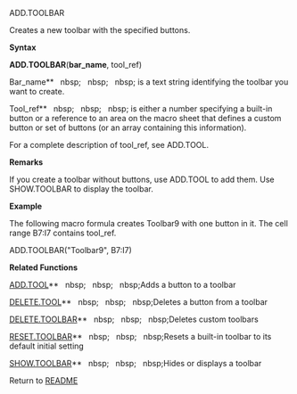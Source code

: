 ADD.TOOLBAR

Creates a new toolbar with the specified buttons.

**Syntax**

**ADD.TOOLBAR**(**bar\_name**, tool\_ref)

Bar\_name**&nbsp;&nbsp;&nbsp;nbsp;&nbsp;&nbsp;&nbsp;nbsp;&nbsp;&nbsp;&nbsp;nbsp;&nbsp;is a text string identifying the
toolbar you want to create.

Tool\_ref**&nbsp;&nbsp;&nbsp;nbsp;&nbsp;&nbsp;&nbsp;nbsp;&nbsp;&nbsp;&nbsp;nbsp;&nbsp;is either a number specifying a
built-in button or a reference to an area on the macro sheet that
defines a custom button or set of buttons (or an array containing this
information).

For a complete description of tool\_ref, see ADD.TOOL.

**Remarks**

If you create a toolbar without buttons, use ADD.TOOL to add them. Use
SHOW.TOOLBAR to display the toolbar.

**Example**

The following macro formula creates Toolbar9 with one button in it. The
cell range B7:I7 contains tool\_ref.

ADD.TOOLBAR("Toolbar9", B7:I7)

**Related Functions**

[ADD.TOOL](ADD.TOOL.md)**&nbsp;&nbsp;&nbsp;nbsp;&nbsp;&nbsp;&nbsp;nbsp;&nbsp;&nbsp;&nbsp;nbsp;Adds a button to a toolbar

[DELETE.TOOL](DELETE.TOOL.md)**&nbsp;&nbsp;&nbsp;nbsp;&nbsp;&nbsp;&nbsp;nbsp;&nbsp;&nbsp;&nbsp;nbsp;Deletes a button from a toolbar

[DELETE.TOOLBAR](DELETE.TOOLBAR.md)**&nbsp;&nbsp;&nbsp;nbsp;&nbsp;&nbsp;&nbsp;nbsp;&nbsp;&nbsp;&nbsp;nbsp;Deletes custom toolbars

[RESET.TOOLBAR](RESET.TOOLBAR.md)**&nbsp;&nbsp;&nbsp;nbsp;&nbsp;&nbsp;&nbsp;nbsp;&nbsp;&nbsp;&nbsp;nbsp;Resets a built-in toolbar to its default
initial setting

[SHOW.TOOLBAR](SHOW.TOOLBAR.md)**&nbsp;&nbsp;&nbsp;nbsp;&nbsp;&nbsp;&nbsp;nbsp;&nbsp;&nbsp;&nbsp;nbsp;Hides or displays a toolbar



Return to [README](README.md)

